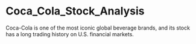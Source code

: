 # Coca_Cola_Stock_Analysis
Coca-Cola is one of the most iconic global beverage brands, and its stock has a long trading history on U.S. financial markets. 
